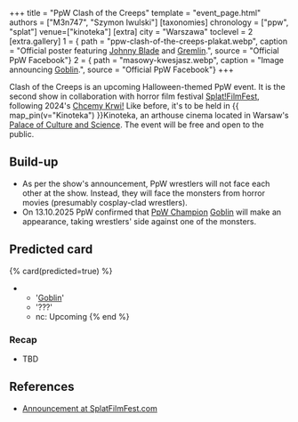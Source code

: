 +++
title = "PpW Clash of the Creeps"
template = "event_page.html"
authors = ["M3n747", "Szymon Iwulski"]
[taxonomies]
chronology = ["ppw", "splat"]
venue=["kinoteka"]
[extra]
city = "Warszawa"
toclevel = 2
[extra.gallery]
1 = { path = "ppw-clash-of-the-creeps-plakat.webp", caption = "Official poster featuring [Johnny Blade](@/w/johnny-blade.md) and [Gremlin](@/w/goblin.md).", source = "Official PpW Facebook"}
2 = { path = "masowy-kwesjasz.webp", caption = "Image announcing [Goblin](@/w/goblin.md).", source = "Official PpW Facebook"}
+++

Clash of the Creeps is an upcoming Halloween-themed PpW event. It is the second show in collaboration with horror film festival [Splat!FilmFest](@/o/splat.md), following 2024's [Chcemy Krwi!](@/e/ppw/2024-10-30-ppw_splat-chcemy-krwi.md) Like before, it's to be held in {{ map_pin(v="Kinoteka") }}Kinoteka, an arthouse cinema located in Warsaw's [Palace of Culture and Science][pkin-wikipedia]. The event will be free and open to the public.

## Build-up
* As per the show's announcement, PpW wrestlers will not face each other at the show. Instead, they will face the monsters from horror movies (presumably cosplay-clad wrestlers).
* On 13.10.2025 PpW confirmed that [PpW Champion](@/c/ppw-championship.md) [Goblin](@/w/goblin.md) will make an appearance, taking wrestlers' side against one of the monsters.

## Predicted card

{% card(predicted=true) %}
- - '[Goblin](@/w/goblin.md)'
  - '???'
  - nc: Upcoming
{% end %}

### Recap

* TBD

## References

* [Announcement at SplatFilmFest.com](https://splatfilmfest.com/wydarzenia_specjalne/wrestling-ppw-x-splatfilmfest-clash-of-the-creeps/)

[pkin-wikipedia]: https://en.wikipedia.org/wiki/Palace_of_Culture_and_Science

